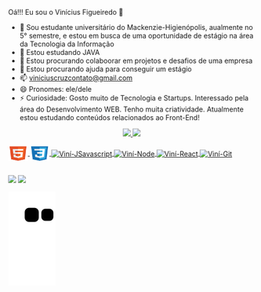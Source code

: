 Oá!!! Eu sou o Vinícius Figueiredo 👋


- 🔭 Sou estudante universitário do Mackenzie-Higienópolis, aualmente no 5° semestre, e estou em busca de uma oportunidade de estágio na área da Tecnologia da Informação
- 🌱 Estou estudando JAVA
- 👯 Estou procurando colaboorar em projetos e desafios de uma empresa
- 🤔 Estou procurando ajuda para conseguir um estágio
- 📫 viniciuscruzcontato@gmail.com
- 😄 Pronomes: ele/dele
- ⚡ Curiosidade: Gosto muito de Tecnologia e Startups. Interessado pela área do Desenvolvimento WEB. Tenho muita criatividade. Atualmente estou estudando conteúdos relacionados ao Front-End! 


<div align="center">
  <a href="https://github.com/vifidc">
  <img height="180em" src="https://github-readme-stats.vercel.app/api?username=vifidc&show_icons=true&theme=onedark&include_all_commits=true&count_private=true"/>
  <img height="180em" src="https://github-readme-stats.vercel.app/api/top-langs/?username=vifidc&layout=compact&langs_count=7&theme=onedark"/>
</div>
<div style="display: inline_block"><br>
  <img align="center" alt="Viní-HTML" height="30" width="40" src="https://raw.githubusercontent.com/devicons/devicon/master/icons/html5/html5-original.svg">
  <img align="center" alt="Viní-CSS" height="30" width="40" src="https://raw.githubusercontent.com/devicons/devicon/master/icons/css3/css3-original.svg">
  <img align="center" alt="Viní-JSavascript" height="30" width="40" src="https://cdn.jsdelivr.net/gh/devicons/devicon/icons/javascript/javascript-original.svg" />
  <img align="center" alt="Viní-Node" height="30" width="40" src="https://cdn.jsdelivr.net/gh/devicons/devicon/icons/nodejs/nodejs-original.svg" />             
  <img align="center" alt="Viní-React" height="30" width="40" src="https://cdn.jsdelivr.net/gh/devicons/devicon/icons/react/react-original.svg" />
  <img align="center" alt="Viní-Git" height="30" width="40" src="https://cdn.jsdelivr.net/gh/devicons/devicon/icons/git/git-original.svg" />
                 
                  
          
</div>
  
  ##
 
<div> 
  <a href = "mailto:viniciuscruzcontato@gmail.com"><img src="https://img.shields.io/badge/-Gmail-%23333?style=for-the-badge&logo=gmail&logoColor=white" target="_blank"></a>
  <a href="https://www.linkedin.com/in/vinícius-figueiredo-da-cruz-0866b01a1" target="_blank"><img src="https://img.shields.io/badge/-LinkedIn-%230077B5?style=for-the-badge&logo=linkedin&logoColor=white" target="_blank"></a> 
 
  ![Snake animation](https://github.com/vifidc/vifidc/blob/output/github-contribution-grid-snake.svg)
 
</div>
